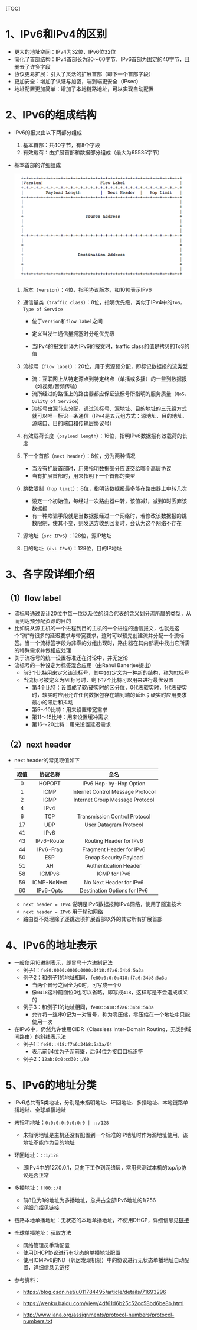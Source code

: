 [TOC]

# 1、IPv6和IPv4的区别

- 更大的地址空间：IPv4为32位，IPv6位32位
- 简化了首部结构：IPv4首部长为20～60字节，IPv6首部为固定的40字节，且删去了许多字段
- 协议更易扩展：引入了灵活的扩展首部（即下一个首部字段）
- 更加安全：增加了认证与加密，端到端更安全（IPsec）
- 地址配置更加简单：增加了本地链路地址，可以实现自动配置

# 2、IPv6的组成结构

- IPv6的报文由以下两部分组成

  1. 基本首部：共40字节，有8个字段
  2. 有效载荷：由扩展首部和数据部分组成（最大为65535字节）

- 基本首部的详细组成

  <img src="./img/IPv6协议字段.png">

  1. 版本（`version`）：4位，指明协议版本，如1010表示IPv6

  2. 通信量类（`traffic class`）：8位，指明优先级，类似于IPv4中的`ToS，Type of Service`

     - 位于`version`和`flow label`之间

     - 定义当发生通信量拥塞时分组优先级

     - 当IPv4的报文翻译为IPv6的报文时，traffic class的值是拷贝的ToS的值

  3. 流标号（`flow label`）：20位，用于资源预分配，即标记数据报的流类型

     - 流：互联网上从特定源点到特定终点（单播或多播）的一些列数据报（如视频/音频传输）
     - 流所经过的路径上的路由器都应保证流标号所指明的服务质量（`QoS，Qulity of Service`）
     - 流标号由源节点分配，通过流标号、源地址、目的地址的三元组方式就可以唯一标识一条通信（IPv4是五元组方式：源地址、目的地址、源端口、目的端口和传输层协议号）
  4. 有效载荷长度（`payload length`）：16位，指明IPv6数据报有效载荷的长度
  5. 下一个首部（`next header`）：8位，分为两种情况

     - 当没有扩展首部时，用来指明数据部分应该交给哪个高层协议
     - 当有扩展首部时，用来指明下一个首部的类型
  6. 跳数限制（`hop limit`）：8位，指明该数据报最多能在路由器上中转几次

     - 设定一个初始值，每经过一次路由器中转，该值减1，减到0时丢弃该数据报
     - 有一种欺骗手段就是当数据报经过一个网络时，若修改该数据报的跳数限制，使其不变，则发送方收到回复时，会认为这个网络不存在
  7. 源地址（`src IPv6`）：128位，源IP地址
  8. 目的地址（`dst IPv6`）：128位，目的IP地址


# 3、各字段详细介绍

## （1）flow label

- 流标号通过设计20位中每一位以及位的组合代表的含义划分流所属的类型，从而到达预分配资源的目的
- 比如说从源主机的一个进程到目的主机的一个进程的通信报文，也就是这个“流”有很多的延迟要求与带宽要求，这时可以预先创建流并分配一个流标签。当一个流标签字段为非零的分组出现时，路由器在其内部表中找出它所需的特殊需求并做相应处理
- 关于流标号的统一设置标准还在讨论中，并无定论
- 流标号的一种设定为标签混合应用（由Rahul Banerjee提出）
  - 前3个比特用来定义该流标号，其中`101`定义为一种新的结构，称为`MI`标号
  - 当流标号被定义为MI标号时，剩下17个比特可以用来进行最优设置
    - 第4个比特：设置成了软/硬实时的区分位，0代表软实时，1代表硬实时，软实时应用允许任何数据包存在端到端的延迟；硬实时应用要求最小的滞后和抖动
    - 第5～10比特：用来设置带宽需求
    - 第11～15比特：用来设置缓冲需求
    - 第16～20比特：用来设置延迟需求

## （2）next header

- next header的常见取值如下

  | 取值 |  协议名称   |               全名                |
  | :--: | :---------: | :-------------------------------: |
  |  0   |   HOPOPT    |      IPv6 Hop-by-Hop Option       |
  |  1   |    ICMP     | Internet Control Message Protocol |
  |  2   |    IGMP     |  Internet Group Message Protocol  |
  |  4   |    IPv4     |                                   |
  |  6   |     TCP     |   Transmission Control Protocol   |
  |  17  |     UDP     |      User Datagram Protocol       |
  |  41  |    IPv6     |                                   |
  |  43  | IPv6-Route  |      Routing Header for IPv6      |
  |  44  |  IPv6-Frag  |     Fragment Header for IPv6      |
  |  50  |     ESP     |      Encap Security Payload       |
  |  51  |     AH      |       Authentication Header       |
  |  58  |   ICMPv6    |           ICMP for IPv6           |
  |  59  | ICMP-NoNext |      No Next Header for IPv6      |
  |  60  |  IPv6-Opts  |   Destination Options for IPv6    |

  - `next header = IPv4`    说明是IPv6数据报跨IPv4网络，使用了隧道技术
  - `next header = IPv6`    用于移动网络
  - 路由器不处理除了逐跳选项扩展首部以外的其它所有扩展首部

# 4、IPv6的地址表示

- 一般使用16进制表示，即冒号十六进制记法
  - 例子1：`fe80:0000:0000:0000:0418:f7a6:34b8:5a3a`
  - 例子2：和例子1的地址相同，`fe80:0:0:0:418:f7a6:34b8:5a3a`
    - 当两个冒号之间全为0时，可写成一个0
    - 像`0418`这种前面位0也可以省略，即写成`418`，这样写是不会造成歧义的
  - 例子3：和例子1的地址相同，`fe80::418:f7a6:34b8:5a3a`
    - 允许将一连串0记为一对冒号，称为零压缩，零压缩在一个地址中只能使用一次
- 在IPv6中，仍然允许使用CIDR（Classless Inter-Domain Routing，无类别域间路由）的斜线表示法
  - 例子1：`fe80::418:f7a6:34b8:5a3a/64`
    - 表示前64位为子网前缀，后64位为接口口标识符
  - 例子2：`12ab:0:0:cd30::/60`

# 5、IPv6的地址分类

- IPv6总共有5类地址，分别是未指明地址、环回地址、多播地址、本地链路单播地址、全球单播地址
- 未指明地址：`0:0:0:0:0:0:0:0 | ::/128`
  - 未指明地址是主机还没有配置到一个标准的IP地址时作为源地址使用，该地址不能作为目的地址
- 环回地址：`::1/128`
  - 即IPv4中的127.0.0.1，只向下工作到网络层，常用来测试本机的tcp/ip协议是否正常
- 多播地址：`ff00::/8`
  - 前8位为1的地址为多播地址，总共占全部IPv6地址的1/256
  - 详细介绍见[链接](./IPv6组播地址详细介绍.md)

- 链路本地单播地址：无状态的本地单播地址，不使用DHCP，详细信息见[链接](./IPv6地址自动配置.md)
- 全球单播地址：获取方法
  - 网络管理员手动配置
  - 使用DHCP协议进行有状态的单播地址配置
  - 使用ICMPv6的ND（邻居发现机制）中的协议进行无状态单播地址自动配置，详细信息见[链接](./IPv6地址自动配置.md)



















- 参考资料：

  - https://blog.csdn.net/u011784495/article/details/71693296

  - https://wenku.baidu.com/view/4df61d6b25c52cc58bd6be8b.html

  - http://www.iana.org/assignments/protocol-numbers/protocol-numbers.txt

    
